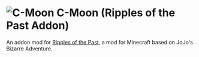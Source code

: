 # ![C-Moon](https://cdn.discordapp.com/attachments/724983669114142751/1244996869923409920/cmoon.png?ex=66572530&is=6655d3b0&hm=cc75373e332ec50d26aa610170d1f4f241a38fa044f760888c15c8e275765238&) C-Moon (Ripples of the Past Addon) 
An addon mod for [Ripples of the Past](https://github.com/StandoByte/Ripples-of-the-Past), a mod for Minecraft based on JoJo's Bizarre Adventure.
